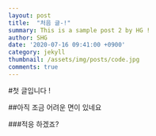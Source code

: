 ```yaml
---
layout: post
title:  "처음 글-!"
summary: This is a sample post 2 by HG !
author: SHG
date: '2020-07-16 09:41:00 +0900'
category: jekyll
thumbnail: /assets/img/posts/code.jpg
comments: true
---
```


 #첫 글입니다 !

 ##아직 조금 어려운 면이 있네요 

 ###적응 하겠죠?
